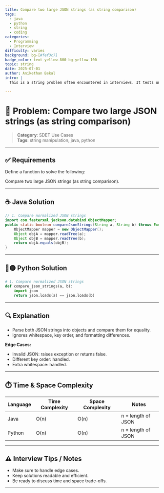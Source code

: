 ```yaml
---
title: Compare two large JSON strings (as string comparison)
tags:
  - java
  - python
  - string
  - coding
categories:
  - Programming
  - Interview
difficulty: varies
background: bg-[#fef3c7]
badge_color: text-yellow-800 bg-yellow-100
topic: string
date: 2025-07-01
author: Anikethan Bekal
intro: |
  This is a string problem often encountered in interviews. It tests understanding of fundamental concepts such as iteration, pattern matching, or algorithmic design depending on the problem.

---
```


# 🧠 Problem: Compare two large JSON strings (as string comparison)

> **Category**: SDET Use Cases  
> **Tags**: string manipulation, java, python

---

## ✅ Requirements

Define a function to solve the following:

Compare two large JSON strings (as string comparison).

---

## ☕ Java Solution

```java
// 1. Compare normalized JSON strings
import com.fasterxml.jackson.databind.ObjectMapper;
public static boolean compareJsonStrings(String a, String b) throws Exception {
    ObjectMapper mapper = new ObjectMapper();
    Object objA = mapper.readTree(a);
    Object objB = mapper.readTree(b);
    return objA.equals(objB);
}
```

---

## 🔵🟡 Python Solution

```python
# 1. Compare normalized JSON strings
def compare_json_strings(a, b):
    import json
    return json.loads(a) == json.loads(b)
```

---

## 🔍 Explanation

- Parse both JSON strings into objects and compare them for equality.
- Ignores whitespace, key order, and formatting differences.

**Edge Cases:**
- Invalid JSON: raises exception or returns false.
- Different key order: handled.
- Extra whitespace: handled.

---

## ⏱️ Time & Space Complexity

| Language | Time Complexity | Space Complexity | Notes |
|----------|-----------------|------------------|-------|
| Java     | O(n)            | O(n)             | n = length of JSON |
| Python   | O(n)            | O(n)             | n = length of JSON |

---

## ⚠️ Interview Tips / Notes

- Make sure to handle edge cases.
- Keep solutions readable and efficient.
- Be ready to discuss time and space trade-offs.

---
